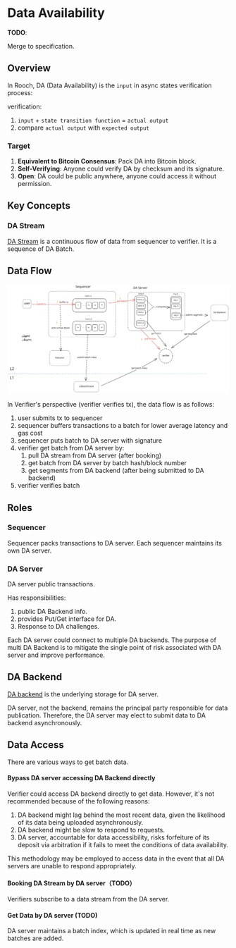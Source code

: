 Data Availability
===

**TODO**:

Merge to specification.

## Overview

In Rooch, DA (Data Availability) is the `input` in async states verification process:

verification:

1. `input` + `state transition function` = `actual output`
2. compare `actual output` with `expected output`

### Target

1. **Equivalent to Bitcoin Consensus**: Pack DA into Bitcoin block.
2. **Self-Verifying**: Anyone could verify DA by checksum and its signature.
3. **Open**: DA could be public anywhere, anyone could access it without permission.

## Key Concepts

### DA Stream

[DA Stream](./docs/stream.md) is a continuous flow of data from sequencer to verifier. It is a sequence of DA Batch.

## Data Flow

![da-data-flow](../../docs/website/public/docs/da-data-flow-overview.svg)

In Verifier's perspective (verifier verifies tx), the data flow is as follows:

1. user submits tx to sequencer
2. sequencer buffers transactions to a batch for lower average latency and gas cost
3. sequencer puts batch to DA server with signature
4. verifier get batch from DA server by:
    1. pull DA stream from DA server (after booking)
    2. get batch from DA server by batch hash/block number
    3. get segments from DA backend (after being submitted to DA backend)
5. verifier verifies batch

## Roles

### Sequencer

Sequencer packs transactions to DA server. Each sequencer maintains its own DA server.

### DA Server

DA server public transactions.

Has responsibilities:

1. public DA Backend info.
2. provides Put/Get interface for DA.
3. Response to DA challenges.

Each DA server could connect to multiple DA backends.
The purpose of multi DA Backend is to mitigate the single point of risk associated with DA server and improve
performance.

## DA Backend

[DA backend](./docs/backend.md) is the underlying storage for DA server.

DA server, not the backend, remains the principal party responsible for data publication.
Therefore, the DA server may elect to submit data to DA backend asynchronously.

## Data Access

There are various ways to get batch data.

#### Bypass DA server accessing DA Backend directly

Verifier could access DA backend directly to get data. However, it's not recommended because of the following reasons:

1. DA backend might lag behind the most recent data, given the likelihood of its data being uploaded asynchronously.
2. DA backend might be slow to respond to requests.
3. DA server, accountable for data accessibility, risks forfeiture of its deposit via arbitration if it fails to meet
   the conditions of data availability.

This methodology may be employed to access data in the event that all DA servers are unable to respond appropriately.

#### Booking DA Stream by DA server（TODO）

Verifiers subscribe to a data stream from the DA server.

#### Get Data by DA server (TODO)

DA server maintains a batch index, which is updated in real time as new batches are added.
